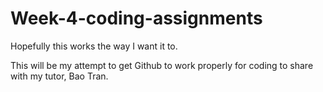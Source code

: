 # Week-4-coding-assignments
Hopefully this works the way I want it to.

This will be my attempt to get Github to work properly for coding to share with my tutor, Bao Tran.
